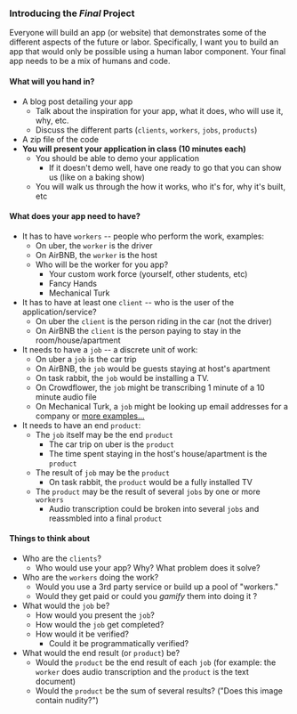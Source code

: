 ### Introducing the *Final* Project

Everyone will build an app (or website) that demonstrates some of the different aspects of the future or labor. Specifically, I want you to build an app that would only be possible using a human labor component. Your final app needs to be a mix of humans and code.

#### What will you hand in?

* A blog post detailing your app
  * Talk about the inspiration for your app, what it does, who will use it, why, etc.
  * Discuss the different parts (`clients`, `workers`, `jobs`, `products`)
* A zip file of the code
* **You will present your application in class (10 minutes each)**
  * You should be able to demo your application
    * If it doesn't demo well, have one ready to go that you can show us (like on a baking show)
  * You will walk us through the how it works, who it's for, why it's built, etc

#### What does your app need to have?

* It has to have `workers` -- people who perform the work, examples:
  * On uber, the `worker` is the driver
  * On AirBNB, the `worker` is the host
  * Who will be the worker for you app?
    * Your custom work force (yourself, other students, etc)
	* Fancy Hands
	* Mechanical Turk
* It has to have at least one `client` -- who is the user of the application/service?
  * On uber the `client` is the person riding in the car (not the driver)
  * On AirBNB the `client` is the person paying to stay in the room/house/apartment
* It needs to have a `job` -- a discrete unit of work:
  * On uber a `job` is the car trip
  * On AirBNB, the `job` would be guests staying at host's apartment
  * On task rabbit, the `job` would be installing a TV.
  * On Crowdflower, the `job` might be transcribing 1 minute of a 10 minute audio file
  * On Mechanical Turk, a `job` might be looking up email addresses for a company or [more examples...](https://www.mturk.com/mturk/findhits?match=false)
* It needs to have an end `product`:
  * The `job` itself may be the end `product`
    * The car trip on uber is the `product`
    * The time spent staying in the host's house/apartment is the `product`
  * The result of `job` may be the `product`
    * On task rabbit, the `product` would be a fully installed TV
  * The `product` may be the result of several `jobs` by one or more `workers`
    * Audio transcription could be broken into several `jobs` and reassmbled into a final `product`

#### Things to think about

* Who are the `clients`?
  * Who would use your app? Why? What problem does it solve? 
* Who are the `workers` doing the work?
  * Would you use a 3rd party service or build up a pool of "workers."
  * Would they get paid or could you *gamify* them into doing it ?
* What would the `job` be?
  * How would you present the `job`?
  * How would the `job` get completed?
  * How would it be verified?
    * Could it be programmatically verified?
* What would the end result (or `product`) be?
  * Would the `product` be the end result of each `job` (for example: the `worker` does audio transcription and the `product` is the text document)
  * Would the `product` be the sum of several results? ("Does this image contain nudity?")



